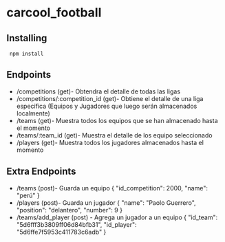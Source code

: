 # carcool_football

## Installing
     npm install

## Endpoints
- /competitions (get)- Obtendra el detalle de todas las ligas 
- /competitions/:competition_id (get)- Obtiene el detalle de una liga especifica (Equipos y Jugadores que luego serán almacenados localmente)
- /teams (get)- Muestra todos los equipos que se han almacenado hasta el momento
- /teams/:team_id (get)- Muestra el detalle de los equipo seleccionado
- /players (get)-  Muestra todos los jugadores almacenados hasta el momento

## Extra Endpoints
- /teams (post)- Guarda un equipo
    	{
    		"id_competition": 2000,
    		"name": "perú"
    	}
- /players (post)- Guarda un jugador
    	{
    		"name": "Paolo Guerrero",
    		"position": "delantero",
    		"number": 9
    	}
- /teams/add_player (post) - Agrega un jugador a un equipo
    	{
    		"id_team": "5d6fff3b3809ff06d84bfb31",
    		"id_player": "5d6ffe7f5953c411783c6adb"
    	}



